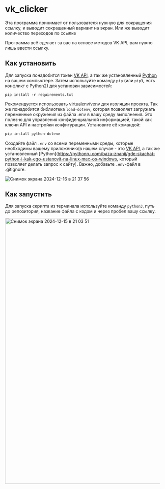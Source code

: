 # vk_clicker
Эта программа принимает от пользователя нужную для сокращения ссылку, и выводит сокращенный вариант на экран.
Или же выводит количество переходов по ссылке

Программа всё сделает за вас на основе методов VK API, вам нужно лишь ввести ссылку.

## Как установить 
Для запуска понадобится токен [VK API](https://dev.vk.com/ru), а так же установленный [Python](https://pythonru.com/baza-znanij/gde-skachat-python-i-kak-ego-ustanovit-na-linux-mac-os-windows) на вашем компьютере. Затем используйте команду `pip` (или `pip3`, есть конфликт с Python2) для установки зависимостей:
```
pip install -r requirements.txt
```
Рекомендуется использовать [virtualenv/venv](https://docs.python.org/3/library/venv.html) для изоляции проекта.
Так же понадобится библиотека `load-dotenv`, которая позволяет загружать переменные окружения из файла .env в вашу среду выполнения. Это полезно для управления конфиденциальной информацией, такой как ключи API и настройки конфигурации.
Установите её командой:
```python
pip install python-dotenv
```
Создайте файл `.env` со всеми переменными среды, которые необходимы вашему приложению(в нашем случае - это [VK API](https://dev.vk.com/ru), а так же установленный [Python](https://pythonru.com/baza-znanij/gde-skachat-python-i-kak-ego-ustanovit-na-linux-mac-os-windows, который позволяет делать запрос к сайту). Важно, добавьте `.env`-файл в .gitignore.

![Снимок экрана 2024-12-16 в 21 37 56](https://github.com/user-attachments/assets/db2170d0-61e0-444d-b358-312820663e15)

## Как запустить 
Для запуска скрипта из терминала используйте команду `python3`, путь до репозитория, название файла с кодом и через пробел вашу ссылку.


<img width="864" alt="Снимок экрана 2024-12-15 в 21 03 51" src="https://github.com/user-attachments/assets/f7151526-9c24-4e53-95fe-5e029378bef5" />
